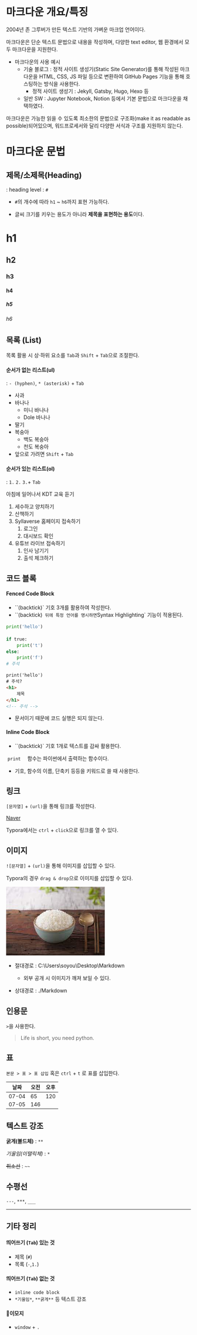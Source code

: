 # 마크다운 개요/특징

2004년 존 그루버가 만든 텍스트 기반의 가벼운 마크업 언어이다. 

마크다운은 단순 텍스트 문법으로 내용을 작성하며, 다양한 text editor, 웹 환경에서 모두 마크다운을 지원한다.

- 마크다운의 사용 예시
  - 기술 블로그 : 정적 사이트 생성기(Static Site Generator)를 통해 작성된 마크다운을 HTML, CSS, JS 파일 등으로 변환하여 GitHub Pages 기능을 통해 호스팅하는 방식을 사용한다.
    - 정적 사이트 생성기 : Jekyll, Gatsby, Hugo, Hexo 등
  - 일반 SW : Jupyter Notebook, Notion 등에서 기본 문법으로 마크다운을 채택하였다.

마크다운은 가능한 읽을 수 있도록 최소한의 문법으로 구조화(make it as readable as possible)되어있으며, 워드프로세서와 달리 다양한 서식과 구조를 지원하지 않는다.



# 마크다운 문법

## 제목/소제목(Heading)

 : heading level : `#` 

- `#`의 개수에 따라 `h1` ~ `h6`까지 표현 가능하다. 

- 글씨 크기를 키우는 용도가 아니라 **제목을 표현하는 용도**이다.



# h1

## h2

### h3

#### h4

##### h5

###### h6



## 목록 (List)

목록 활용 시 상·하위 요소를 `Tab`과 `Shift` + `Tab`으로 조절한다.



#### 순서가 없는 리스트(ul)
: `- (hyphen)`, `* (asterisk)` + `Tab`

- 사과
- 바나나
  - 미니 바나나
  - Dole 바나나
- 딸기
- 복숭아
  - 백도 복숭아
  - 천도 복숭아
- 앞으로 가려면 `Shift` + `Tab`



#### 순서가 있는 리스트(ol) 
: `1.` `2.` `3.`+ `Tab`

아침에 일어나서 KDT 교육 듣기

1. 세수하고 양치하기
2. 산책하기
3. Syllaverse 홈페이지 접속하기
   1. 로그인
   2. 대시보드 확인
4. 유튜브 라이브 접속하기
   1. 인사 남기기
   1. 출석 체크하기



## 코드 블록

#### Fenced Code Block

- ``(backtick)` 기호 3개를 활용하여 작성한다.
- ``(backtick)`  뒤에 특정 언어를 명시하면 `Syntax Highlighting` 기능이 적용된다.

```python
print('hello')

if true:
    print('t')
else:
    print('f')
# 주석
```

```html
print('hello')
# 주석?
<h1>
    제목
</h1>
<!-- 주석 -->
```

- 문서이기 때문에 코드 실행은 되지 않는다.

  

#### Inline Code Block

- ``(backtick)` 기호 1개로 텍스트를 감싸 활용한다.

​		`print	` 함수는 파이썬에서 출력하는 함수이다.

- 기호, 함수의 이름, 단축키 등등을 키워드로 쓸 때 사용한다.



## 링크

`[문자열]` + `(url)`을 통해 링크를 작성한다.

[Naver](www.naver.com)

Typora에서는 `ctrl` + `click`으로 링크를 열 수 있다.



## 이미지

`![문자열]` + `(url)`을 통해 이미지를 삽입할 수 있다.

Typora의 경우 `drag & drop`으로 이미지를 삽입할 수 있다.



![rice](마크다운.assets/rice.jpg)



- 절대경로 : C:\Users\soyou\Desktop\Markdown
  - 외부 공개 시 이미지가 깨져 보일 수 있다. 

- 상대경로 : ./Markdown



## 인용문

`>`을 사용한다.

> Life is short, you need python.



## 표

`본문 > 표 > 표 삽입` 혹은 `ctrl` + `t` 로 표를 삽입한다.

| 날짜  | 오전 | 오후 |
| ----- | ---- | ---- |
| 07-04 | 65   | 120  |
| 07-05 | 146  |      |



## 텍스트  강조

**굵게(볼드체)** : `**`

*기울임(이탤릭체)* : `*`

~~취소선~~ : `~~`



## 수평선

`---`, `***`, `___`

---



## 기타 정리

#### 띄어쓰기 (`Tab`) 있는 것

- 제목 (`#`)
- 목록 (`-`,`1.`)



#### 띄어쓰기 (`Tab`) 없는 것

- `inline code block`
-  `*기울임*`, `**굵게**` 등 텍스트 강조



#### 👻이모지 

- `window` + `.` 



